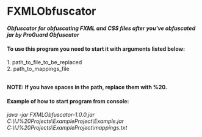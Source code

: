 # FXMLObfuscator
***Obfuscator for obfuscating FXML and CSS files after you've obfuscated jar by ProGuard Obfuscator***


<h4>To use this program you need to start it with arguments listed below:</h4>
1. path_to_file_to_be_replaced</br>
2. path_to_mappings_file</br></br>

**NOTE: If you have spaces in the path, replace them with %20.**

<h4>Example of how to start program from console:</h4>
<i>java -jar FXMLObfuscator-1.0.0.jar C:\IJ%20Projects\ExampleProject\Example.jar C:\IJ%20Projects\ExampleProject\mappings.txt</i>
